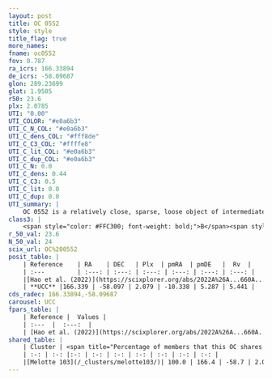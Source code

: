 ```yaml
---
layout: post
title: OC 0552
style: style
title_flag: true
more_names: 
fname: oc0552
fov: 0.787
ra_icrs: 166.33894
de_icrs: -58.09687
glon: 289.23699
glat: 1.9505
r50: 23.6
plx: 2.0785
UTI: "0.00"
UTI_COLOR: "#e0a6b3"
UTI_C_N_COL: "#e0a6b3"
UTI_C_dens_COL: "#fff8de"
UTI_C_C3_COL: "#ffffe8"
UTI_C_lit_COL: "#e0a6b3"
UTI_C_dup_COL: "#e0a6b3"
UTI_C_N: 0.0
UTI_C_dens: 0.44
UTI_C_C3: 0.5
UTI_C_lit: 0.0
UTI_C_dup: 0.0
UTI_summary: |
    OC 0552 is a relatively close, sparse, loose object of intermediate C3 quality. It was recently reported in the literature.<br><br><span style="color: #99180f; font-weight: bold;">Warning: </span>This is very likely a duplicate object, which shares a large percentage of members with at least one previously reported entry.<br><br><span style="color: #99180f; font-weight: bold;">Warning: </span>contains less than 25 stars with <i>P>0.5</i> estimated.
class3: |
    <span style="color: #FFC300; font-weight: bold;">B</span><span style="color: #FFC300; font-weight: bold;">B</span>
r_50_val: 23.6
N_50_val: 24
scix_url: OC%200552
posit_table: |
    | Reference    | RA    | DEC   | Plx  | pmRA  | pmDE   |  Rv  |
    | :---         | :---: | :---: | :---: | :---: | :---: | :---: |
    |[Hao et al. (2022)](https://scixplorer.org/abs/2022A%26A...660A...4H) | 166.328 | -57.906 | 2.089 | -10.376 | 5.289 | 4.864 |
    | **UCC** |166.339 | -58.097 | 2.079 | -10.338 | 5.287 | 5.441 | 
cds_radec: 166.33894,-58.09687
carousel: UCC
fpars_table: |
    | Reference |  Values |
    | :---  |  :---:  |
    | [Hao et al. (2022)](https://scixplorer.org/abs/2022A%26A...660A...4H) | `AG=0.64, age=9.6, Z=0.028` |
shared_table: |
    | Cluster | <span title="Percentage of members that this OC shares with the ones listed">%</span>   | RA   | DEC   | Plx   | pmRA  | pmDE  | Rv | UTI |
    | :-: | :-: |:-: | :-: | :-: | :-: | :-: | :-: | :-: |
    |[Melotte 103](/_clusters/melotte103/)| 100.0 | 166.4 | -58.7 | 2.09 | -10.4 | 5.23 | 4.86 |1.0 |
---
```

